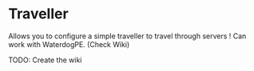 # Traveller
Allows you to configure a simple traveller to travel through servers ! Can work with WaterdogPE. (Check Wiki)

TODO: Create the wiki
